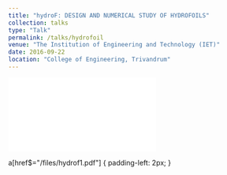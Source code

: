 ```yaml
---
title: "hydroF: DESIGN AND NUMERICAL STUDY OF HYDROFOILS"
collection: talks
type: "Talk"
permalink: /talks/hydrofoil
venue: "The Institution of Engineering and Technology (IET)"
date: 2016-09-22
location: "College of Engineering, Trivandrum"
---
```

 
 
 <object data="/files/hydrof1.pdf" type="application/pdf" width="500px" height="200px">
    <embed src="/files/hydrof1.pdf">
    </embed>
</object>

a[href$="/files/hydrof1.pdf"] {
<i class="far fa-file-pdf"></i>
  padding-left: 2px;
}
